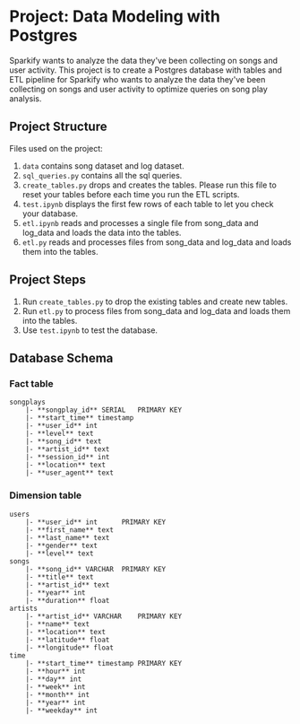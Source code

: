 # Project: Data Modeling with Postgres

Sparkify wants to analyze the data they've been collecting on songs and user activity. This project is to create a Postgres database with tables and ETL pipeline for Sparkify who wants to analyze the data they've been collecting on songs and user activity to optimize queries on song play analysis.

## Project Structure

Files used on the project:

1. `data` contains song dataset and log dataset.
2. `sql_queries.py` contains all the sql queries.
3. `create_tables.py` drops and creates the tables. Please run this file to reset your tables before each time you run the ETL scripts.
4. `test.ipynb` displays the first few rows of each table to let you check your database.
5. `etl.ipynb` reads and processes a single file from song_data and log_data and loads the data into the tables.
6. `etl.py` reads and processes files from song_data and log_data and loads them into the tables.

## Project Steps

1. Run `create_tables.py` to drop the existing tables and create new tables.
2. Run `etl.py` to process files from song_data and log_data and loads them into the tables.
3. Use `test.ipynb` to test the database.

## Database Schema

### Fact table

```
songplays
	|- **songplay_id** SERIAL 	PRIMARY KEY
	|- **start_time** timestamp
	|- **user_id** int
	|- **level** text
	|- **song_id** text
	|- **artist_id** text
	|- **session_id** int
	|- **location** text
	|- **user_agent** text
```

### Dimension table

```
users
	|- **user_id** int  	PRIMARY KEY
	|- **first_name** text
	|- **last_name** text
	|- **gender** text
	|- **level** text
songs
	|- **song_id** VARCHAR 	PRIMARY KEY
	|- **title** text
	|- **artist_id** text
	|- **year** int
	|- **duration** float 
artists
	|- **artist_id** VARCHAR 	PRIMARY KEY
	|- **name** text
	|- **location** text
	|- **latitude** float
	|- **longitude** float
time
	|- **start_time** timestamp	PRIMARY KEY
	|- **hour** int
	|- **day** int
	|- **week** int
	|- **month** int
	|- **year** int
	|- **weekday** int
```